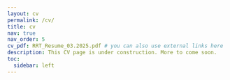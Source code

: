 ```yaml
---
layout: cv
permalink: /cv/
title: cv
nav: true
nav_order: 5
cv_pdf: RRT_Resume_03.2025.pdf # you can also use external links here
description: This CV page is under construction. More to come soon.
toc:
  sidebar: left
---
```

